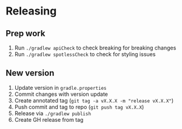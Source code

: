 # Releasing

## Prep work

1. Run `./gradlew apiCheck` to check breaking for breaking changes
2. Run `./gradlew spotlessCheck` to check for styling issues

## New version

1. Update version in `gradle.properties`
2. Commit changes with version update
3. Create annotated tag (`git tag -a vX.X.X -m "release vX.X.X"`)
4. Push commit and tag to repo (`git push tag vX.X.X`)
5. Release via `./gradlew publish`
6. Create GH release from tag